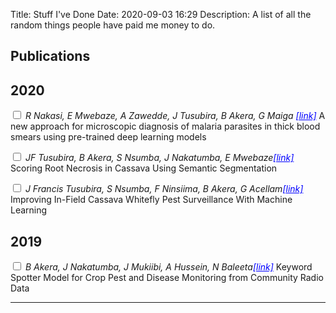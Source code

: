 Title: Stuff I've Done
Date: 2020-09-03 16:29
Description: A list of all the random things people have paid me money to do.

<section markdown="1">

## Publications
## 2020
<label for="sn-pub1" class="margin-toggle sidenote-number"></label><input type="checkbox" id="sn-pub1" class
="margin-toggle"> 
<span class="sidenote"><em>R Nakasi, E Mwebaze, A Zawedde, J Tusubira, B Akera, G Maiga <a style='color:blue' href="https://link.springer.com/article/10.1007/s42452-020-3000-0">[link]</a></em>
 </span>A  new approach for microscopic diagnosis of malaria parasites in thick blood smears using pre-trained deep learning models

<label for="sn-pub2" class="margin-toggle sidenote-number"></label><input type="checkbox" id="sn-pub2" class="margin-toggle"> 
<span class="sidenote"><em>JF Tusubira, B Akera, S Nsumba, J Nakatumba, E Mwebaze<a style='color:blue' href="https://arxiv.org/abs/2005.03367">[link]</a></em>
 </span>Scoring Root Necrosis in Cassava Using Semantic Segmentation

<label for="sn-pub3" class="margin-toggle sidenote-number"></label><input type="checkbox" id="sn-pub3" class="margin-toggle"> 
<span class="sidenote"><em>J Francis Tusubira, S Nsumba, F Ninsiima, B Akera, G Acellam<a style='color:blue' href="https://openaccess.thecvf.com/content_CVPRW_2020/papers/w5/Tusubira_Improving_In-Field_Cassava_Whitefly_Pest_Surveillance_With_Machine_Learning_CVPRW_2020_paper.pdf">[link]</a></em>
 </span>Improving In-Field Cassava Whitefly Pest Surveillance With Machine Learning

## 2019
<label for="sn-pub4" class="margin-toggle sidenote-number"></label><input type="checkbox" id="sn-pub4" class="margin-toggle"> 
<span class="sidenote"><em>B Akera, J Nakatumba, J Mukiibi, A Hussein, N Baleeta<a style='color:blue' href="https://arxiv.org/abs/1910.02292">[link]</a></em>
 </span>Keyword Spotter Model for Crop Pest and Disease Monitoring from Community Radio Data

--- 

    
</section>
